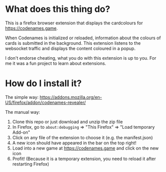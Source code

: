 # What does this thing do?
This is a firefox browser extension that displays the cardcolours for https://codenames.game.

When Codenames is initialized or reloaded, information about the colours of cards is submitted in the background. 
This extension listens to the websocket traffic and displays the content coloured in a popup.

I don't endorse cheating, what you do with this extension is up to you. For me it was a fun project to learn about extensions.


# How do I install it?
The simple way: https://addons.mozilla.org/en-US/firefox/addon/codenames-revealer/

The manual way:
1. Clone this repo or just download and unzip the zip file
2. In Firefox, go to `about:debugging` => "This Firefox" => "Load temporary Add-on"
3. Click on any file of the extension to choose it (e.g. the manifest.json)
4. A new icon should have appeared in the bar on the top right!
5. Load into a new game at https://codenames.game and click on the new icon
6. Profit! (Because it is a temporary extension, you need to reload it after restarting Firefox)
